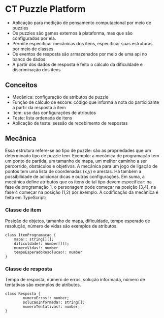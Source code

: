 # CT Puzzle Platform
- Aplicação para medição de pensamento computacional por meio de puzzles
- Os puzzles são games externos à plataforma, mas que são configurados por ela.
- Permite especificar mecânicas dos itens, especificar suas estruturas por meio de classes
- Os eventos de resposta são armazenados por meio de uma api no banco de dados
- A partir dos dados de resposta é feito o cálculo da dificuldade e discriminação dos itens

## Conceitos
- Mecânica: configuração de atributos de puzzle
- Função de cálculo de escore: código que informa a nota do participante a partir da resposta a item
- Item: uso das configurações de atributos
- Teste: lista ordenada de itens
- Aplicação de teste: sessão de recebimento de respostas

## Mecânica
 Essa estrutura refere-se ao tipo de puzzle: são as propriedades que um determinado tipo de puzzle tem. Exemplo: a mecânica de programação tem um ponto de partida, um tamanho de mapa, um melhor caminho a ser percorrido, obstáculos e objetivos. A mecânica para um jogo de ligação de pontos tem uma lista de coordenadas (x,y) e arestas. Há também a possibilidade de adicionar dicas e outras configurações. Em suma, a mecânica define atributos que os itens de tal tipo devem especificar: na fase de programação 1, o personagem pode começar na posição (3,4), na fase 4 começar na posição (1,2) por exemplo.
 A codificação da mecânica é feita em TypeScript:

 ### Classe de item
 Posição de objetos, tamanho de mapa, dificuldade, tempo esperado de resolução, número de vidas são exemplos de atributos.
  
    class ItemProgramacao {
        mapa!: string[][];
        dificuldade!: number[][];
        numeroVidas!: number
        tempoEsperadoResolucao!: number
    }

### Classe de resposta
Tempo de resposta, número de erros, solução informada, número de tentativas são exemplos de atributos.

    class Resposta {
            numeroErros!: number;
            solucaoInformada!: string[];
            numeroTentativas!: number;
    }

<!-- # Telas
explicando sobre o uso da ferramenta de codificação, uso da função de cálculo de escore, como recalcular os escores após atualizar a função de aplicação e como criar casos de teste para validar respostas diversas.

# Como desenvolver e conectar puzzles na plataforma
Esse capítulo do manual, seria direcionado a pesquisadores com experiência em programação. Descreveria o passo a passo do uso do endereço de aplicação, obtenção dos dados, apresentação dos itens, manutenção de estado do jogo para casos de interrupção, envio de respostas e testes de itens criados.

# Como interpretar e utilizar o módulo estatístico
Esse capítulo do manual explica como utilizar os componentes da tela de estatística de forma a obter melhor proveito.
Explica sobre as diferentes formas de utilizar cada componente, comparar grupos de teste e controle e como interpretar as curvas de dificuldade e probabilidade de acerto.

## Tecnologia
- Nestjs (backend)
- Nuxtjs (frontend)
- Docker (Container)
- Gitlab (CI/CD)
- Postgres (Banco) -->